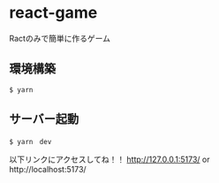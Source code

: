 # react-game
Ractのみで簡単に作るゲーム

## 環境構築
```
$ yarn
```

## サーバー起動
```
$ yarn　dev
```

以下リンクにアクセスしてね！！
http://127.0.0.1:5173/
 or
http://localhost:5173/